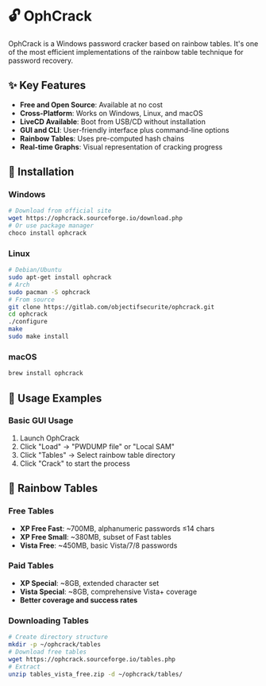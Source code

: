 # 🔓 OphCrack
OphCrack is a Windows password cracker based on rainbow tables. It's one of the most efficient implementations of the rainbow table technique for password recovery.

## ✨ Key Features
- **Free and Open Source**: Available at no cost
- **Cross-Platform**: Works on Windows, Linux, and macOS
- **LiveCD Available**: Boot from USB/CD without installation
- **GUI and CLI**: User-friendly interface plus command-line options
- **Rainbow Tables**: Uses pre-computed hash chains
- **Real-time Graphs**: Visual representation of cracking progress
  
## 💾 Installation

### Windows
```bash
# Download from official site
wget https://ophcrack.sourceforge.io/download.php
# Or use package manager
choco install ophcrack
```
### Linux
```bash
# Debian/Ubuntu
sudo apt-get install ophcrack
# Arch
sudo pacman -S ophcrack
# From source
git clone https://gitlab.com/objectifsecurite/ophcrack.git
cd ophcrack
./configure
make
sudo make install
```
### macOS
```bash
brew install ophcrack
```

## 🎯 Usage Examples
### Basic GUI Usage
1. Launch OphCrack
2. Click "Load" → "PWDUMP file" or "Local SAM"
3. Click "Tables" → Select rainbow table directory
4. Click "Crack" to start the process
## 🌈 Rainbow Tables
### Free Tables
- **XP Free Fast**: ~700MB, alphanumeric passwords ≤14 chars
- **XP Free Small**: ~380MB, subset of Fast tables
- **Vista Free**: ~450MB, basic Vista/7/8 passwords
### Paid Tables
- **XP Special**: ~8GB, extended character set
- **Vista Special**: ~8GB, comprehensive Vista+ coverage
- **Better coverage and success rates**
### Downloading Tables
```bash
# Create directory structure
mkdir -p ~/ophcrack/tables
# Download free tables
wget https://ophcrack.sourceforge.io/tables.php
# Extract
unzip tables_vista_free.zip -d ~/ophcrack/tables/
```
